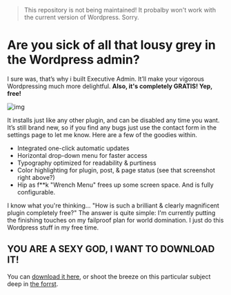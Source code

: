 > This repository is not being maintained! It probalby won't work with the current version of Wordpress. Sorry.

# Are you sick of all that lousy grey in the Wordpress admin?
I sure was, that’s why i built Executive Admin. It’ll make your vigorous Wordpressing much more delightful. 
**Also, it's completely GRATIS! Yep, free!**

![img](http://i.imgur.com/BlfaC.png)

It installs just like any other plugin, and can be disabled any time you want. It’s still brand new, so if you find any bugs just use the contact form in the settings page to let me know. Here are a few of the goodies within.

- Integrated one-click automatic updates
- Horizontal drop-down menu for faster access
- Typography optimized for readability & purtiness
- Color highlighting for plugin, post, & page status (see that screenshot right above?)
- Hip as f**k "Wrench Menu" frees up some screen space. And is fully configurable.

I know what you're thinking... "How is such a brilliant & clearly magnificent plugin completely free?" The answer is quite simple: I'm currently putting the finishing touches on my failproof plan for world domination. I just do this Wordpress stuff in my free time.



## YOU ARE A SEXY GOD, I WANT TO DOWNLOAD IT!

You can [download it here](http://l33t.me/executive-admin), or shoot the breeze on this particular subject deep in [the forrst](http://forrst.com/posts/Free_and_awesome_Wordpress_Admin_Theme-ILp).
